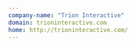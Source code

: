 ```yaml
---
company-name: "Trion Interactive"
domain: trioninteractive.com
home: http://trioninteractive.com/
---
```




